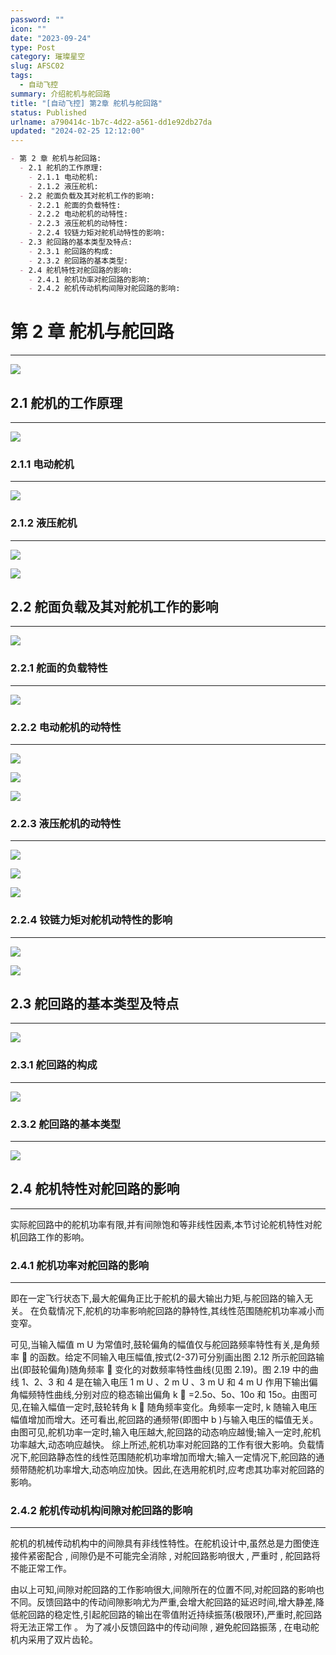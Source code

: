 ```yaml
---
password: ""
icon: ""
date: "2023-09-24"
type: Post
category: 璀璨星空
slug: AFSC02
tags:
  - 自动飞控
summary: 介绍舵机与舵回路
title: "[自动飞控] 第2章 舵机与舵回路"
status: Published
urlname: a790414c-1b7c-4d22-a561-dd1e92db27da
updated: "2024-02-25 12:12:00"
---
```


```markdown
- 第 2 章 舵机与舵回路:
  - 2.1 舵机的工作原理:
    - 2.1.1 电动舵机:
    - 2.1.2 液压舵机:
  - 2.2 舵面负载及其对舵机工作的影响:
    - 2.2.1 舵面的负载特性:
    - 2.2.2 电动舵机的动特性:
    - 2.2.3 液压舵机的动特性:
    - 2.2.4 铰链力矩对舵机动特性的影响:
  - 2.3 舵回路的基本类型及特点:
    - 2.3.1 舵回路的构成:
    - 2.3.2 舵回路的基本类型:
  - 2.4 舵机特性对舵回路的影响:
    - 2.4.1 舵机功率对舵回路的影响:
    - 2.4.2 舵机传动机构间隙对舵回路的影响:
```

# 第 2 章 舵机与舵回路

---

![](https://bu.dusays.com/2023/09/24/65102dcf6f846.png)

## 2.1 舵机的工作原理

---

![](https://bu.dusays.com/2023/09/24/65102dd047d52.png)

### 2.1.1 电动舵机

---

![](https://bu.dusays.com/2023/09/24/65102dd15e84b.png)

### 2.1.2 液压舵机

---

![](https://bu.dusays.com/2023/09/24/65102dd260dd0.png)

![](https://bu.dusays.com/2023/09/24/65102dd37c1b1.png)

## 2.2 舵面负载及其对舵机工作的影响

---

![](https://bu.dusays.com/2023/09/24/65102dd477002.png)

### 2.2.1 舵面的负载特性

---

![](https://bu.dusays.com/2023/09/24/65102dd5971b2.png)

### 2.2.2 电动舵机的动特性

---

![](https://bu.dusays.com/2023/09/24/65102dd6a13d5.png)

![](https://bu.dusays.com/2023/09/24/65102dd7b67a5.png)

![](https://bu.dusays.com/2023/09/24/65102dd8ebbcc.png)

### 2.2.3 液压舵机的动特性

---

![](https://bu.dusays.com/2023/09/24/65102dd9de7fe.png)

![](https://bu.dusays.com/2023/09/24/65102ddab7ec9.png)

![](https://bu.dusays.com/2023/09/24/65102ddbc122d.png)

### 2.2.4 铰链力矩对舵机动特性的影响

---

![](https://bu.dusays.com/2023/09/24/65102ddca9338.png)

![](https://bu.dusays.com/2023/09/24/65102ddda36dd.png)

## 2.3 舵回路的基本类型及特点

---

![](https://bu.dusays.com/2023/09/24/65102dde9ade6.png)

### 2.3.1 舵回路的构成

---

![](https://bu.dusays.com/2023/09/24/65102ddfed3a8.png)

### 2.3.2 舵回路的基本类型

---

![](https://bu.dusays.com/2023/09/24/65102de0df677.png)

## 2.4 舵机特性对舵回路的影响

---

实际舵回路中的舵机功率有限,并有间隙饱和等非线性因素,本节讨论舵机特性对舵机回路工作的影响。

### 2.4.1 舵机功率对舵回路的影响

---

即在一定飞行状态下,最大舵偏角正比于舵机的最大输出力矩,与舵回路的输入无关。
在负载情况下,舵机的功率影响舵回路的静特性,其线性范围随舵机功率减小而变窄。

可见,当输入幅值 m U 为常值时,鼓轮偏角的幅值仅与舵回路频率特性有关,是角频率  的函数。给定不同输入电压幅值,按式(2-37)可分别画出图 2.12 所示舵回路输出(即鼓轮偏角)随角频率  变化的对数频率特性曲线(见图 2.19)。图 2.19 中的曲线 1、2、3 和 4 是在输入电压 1 m U 、2 m U 、3 m U 和 4 m U 作用下输出偏角幅频特性曲线,分别对应的稳态输出偏角 k  =2.5o、5o、10o 和 15o。由图可见,在输入幅值一定时,鼓轮转角 k  随角频率变化。角频率一定时, k 随输入电压幅值增加而增大。还可看出,舵回路的通频带(即图中 b )与输入电压的幅值无关。
由图可见,舵机功率一定时,输入电压越大,舵回路的动态响应越慢;输入一定时,舵机功率越大,动态响应越快。
综上所述,舵机功率对舵回路的工作有很大影响。负载情况下,舵回路静态性的线性范围随舵机功率增加而增大;输入一定情况下,舵回路的通频带随舵机功率增大,动态响应加快。因此,在选用舵机时,应考虑其功率对舵回路的影响。

### 2.4.2 舵机传动机构间隙对舵回路的影响

---

舵机的机械传动机构中的间隙具有非线性特性。在舵机设计中,虽然总是力图使连接件紧密配合 , 间隙仍是不可能完全消除 , 对舵回路影响很大 , 严重时 , 舵回路将不能正常工作。

由以上可知,间隙对舵回路的工作影响很大,间隙所在的位置不同,对舵回路的影响也不同。反馈回路中的传动间隙影响尤为严重,会增大舵回路的延迟时间,增大静差,降低舵回路的稳定性,引起舵回路的输出在零值附近持续振荡(极限环),严重时,舵回路将无法正常工作 。 为了减小反馈回路中的传动间隙 , 避免舵回路振荡 , 在电动舵机内采用了双片齿轮。
